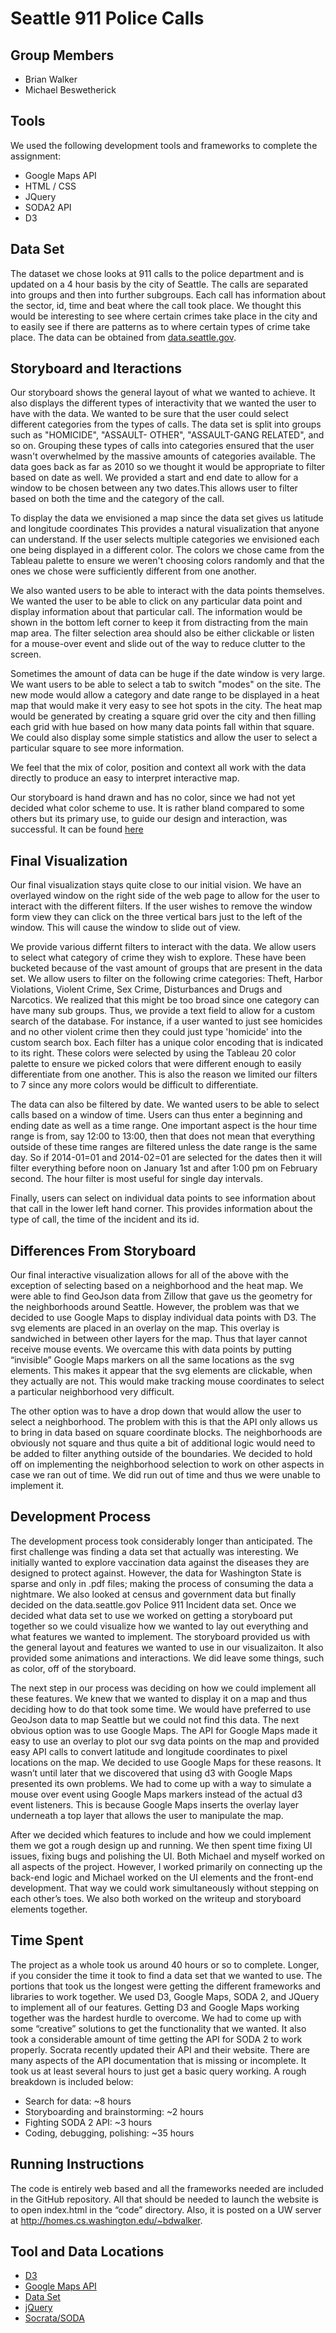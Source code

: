 Seattle 911 Police Calls 
====================
Group Members
--------------------
- Brian Walker
- Michael Beswetherick

Tools
--------------------
We used the following development tools and frameworks to complete the assignment:
- Google Maps API
- HTML / CSS
- JQuery
- SODA2 API
- D3

Data Set
--------------------
The dataset we chose looks at 911 calls to the police department and is updated on a 4 hour basis by the city of Seattle. The calls are separated into groups and then into further subgroups.  Each call has information about the sector, id, time and beat where the call took place.  We thought this would be interesting to see where certain crimes take place in the city and to easily see if there are patterns as to where certain types of crime take place. The data can be obtained from <a href="https://data.seattle.gov/Public-Safety/Seattle-Police-Department-911-Incident-Response/3k2p-39jp">data.seattle.gov</a>.

Storyboard and Iteractions
--------------------
Our storyboard shows the general layout of what we wanted to achieve.  It also displays the different types of interactivity that we wanted the user to have with the data.  We wanted to be sure that the user could select different categories from the types of calls.  The data set is split into groups such as "HOMICIDE", "ASSAULT- OTHER", "ASSAULT-GANG RELATED", and so on.  Grouping these types of calls into categories ensured that the user wasn't overwhelmed by the massive amounts of categories available.  The data goes back as far as 2010 so we thought it would be appropriate to filter based on date as well.  We provided a start and end date to allow for a window to be chosen between any two dates.This allows user to filter based on both the time and the category of the call.  

To display the data we envisioned a map since the data set gives us latitude and longitude coordinates  This provides a natural visualization that anyone can understand.  If the user selects multiple categories we envisioned each one being displayed in a different color. The colors we chose came from the Tableau palette to ensure we weren't choosing colors randomly and that the ones we chose were sufficiently different from one another. 

We also wanted users to be able to interact with the data points themselves. We wanted the user to be able to click on any particular data point and display information about that particular call. The information would be shown in the bottom left corner to keep it from distracting from the main map area.  The filter selection area should also be either clickable or listen for a mouse-over event and slide out of the way to reduce clutter to the screen. 

Sometimes the amount of data can be huge if the date window is very large.  We want users to be able to select a tab to switch "modes" on the site.  The new mode would allow a category and date range to be displayed in a heat map that would make it very easy to see hot spots in the city.  The heat map would be generated by creating a square grid over the city and then filling each grid with hue based on how many data points fall within that square.  We could also display some simple statistics and allow the user to select a particular square to see more information. 

We feel that the mix of color, position and context all work with the data directly to produce an easy to interpret interactive map.

Our storyboard is hand drawn and has no color, since we had not yet decided what color scheme to use.  It is rather bland compared to some others but its primary use, to guide our design and interaction, was successful.  It can be found <a href="https://www.dropbox.com/s/k4s8lg4vby2m6tb/storyboard.pdf">here</a>

Final Visualization
--------------------
Our final visualization stays quite close to our initial vision.  We have an overlayed window on the right side of the web page to allow for the user to interact with the different filters. If the user wishes to remove the window form view they can click on the three vertical bars just to the left of the window.  This will cause the window to slide out of view.  

We provide various differnt filters to interact with the data.  We allow users to select what category of crime they wish to explore.  These have been bucketed because of the vast amount of groups that are present in the data set.  We allow users to filter on the following crime categories: Theft, Harbor Violations, Violent Crime, Sex Crime, Disturbances and Drugs and Narcotics.  We realized that this might be too broad since one category can have many sub groups.  Thus, we provide a text field to allow for a custom search of the database.  For instance, if a user wanted to just see homicides and no other violent crime then they could just type 'homicide' into the custom search box. Each filter has a unique color encoding that is indicated to its right.  These colors were selected by using the Tableau 20 color palette to ensure we picked colors that were different enough to easily differentiate from one another. This is also the reason we limited our filters to 7 since any more colors would be difficult to differentiate. 

The data can also be filtered by date.  We wanted users to be able to select calls based on a window of time.  Users can thus enter a beginning and ending date as well as a time range.  One important aspect is the hour time range is from, say 12:00 to 13:00, then that does not mean that everything outside of these time ranges are filtered unless the date range is the same day.  So if 2014-01=01 and 2014-02=01 are selected for the dates then it will filter everything before noon on January 1st and after 1:00 pm on February second.  The hour filter is most useful for single day intervals. 

Finally, users can select on individual data points to see information about that call in the lower left hand corner.  This provides information about the type of call, the time of the incident and its id. 

Differences From Storyboard
--------------------

Our final interactive visualization allows for all of the above with the exception of selecting based on a neighborhood and the heat map.  We were able to find GeoJson data from Zillow that gave us the geometry for the neighborhoods around Seattle. However, the problem was that we decided to use Google Maps to display individual data points with D3.  The svg elements are placed in an overlay on the map.  This overlay is sandwiched in between other layers for the map.  Thus that layer cannot receive mouse events.  We overcame this with data points by putting “invisible” Google Maps markers on all the same locations as the svg elements.  This makes it appear that the svg elements are clickable, when they actually are not.  This would make tracking mouse coordinates to select a particular neighborhood very difficult.  

The other option was to have a drop down that would allow the user to select a neighborhood.  The problem with this is that the API only allows us to bring in data based on square coordinate blocks.  The neighborhoods are obviously not square and thus quite a bit of additional logic would need to be added to filter anything outside of the boundaries.  We decided to hold off on implementing the neighborhood selection to work on other aspects in case we ran out of time.  We did run out of time and thus we were unable to implement it. 

Development Process
--------------------
The development process took considerably longer than anticipated.  The first challenge was finding a data set that actually was interesting.  We initially wanted to explore vaccination data against the diseases they are designed to protect against.  However, the data for Washington State is sparse and only in .pdf files; making the process of consuming the data a nightmare.  We also looked at census and government data but finally decided on the data.seattle.gov Police 911 Incident data set. Once we decided what data set to use we worked on getting a storyboard put together so we could visualize how we wanted to lay out everything and what features we wanted to implement. The storyboard provided us with the general layout and features we wanted to use in our visualizaiton.  It also provided some animations and interactions.  We did leave some things, such as color, off of the storyboard.

The next step in our process was deciding on how we could implement all these features. We knew that we wanted to display it on a map and thus deciding how to do that took some time.  We would have preferred to use GeoJson data to map Seattle but we could not find this data.  The next obvious option was to use Google Maps.  The API for Google Maps made it easy to use an overlay to plot our svg data points on the map and provided easy API calls to convert latitude and longitude coordinates to pixel locations on the map.  We decided to use Google Maps for these reasons.  It wasn’t until later that we discovered that using d3 with Google Maps presented its own problems.  We had to come up with a way to simulate a mouse over event using Google Maps markers instead of the actual d3 event listeners.  This is because Google Maps inserts the overlay layer underneath a top layer that allows the user to manipulate the map. 

After we decided which features to include and how we could implement them we got a rough design up and running.  We then spent time fixing UI issues, fixing bugs and polishing the UI. Both Michael and myself worked on all aspects of the project.  However, I worked primarily on connecting up the back-end logic and Michael worked on the UI elements and the front-end development.  That way we could work simultaneously without stepping on each other’s toes. We also both worked on the writeup and storyboard elements together. 

Time Spent
--------------------
The project as a whole took us around 40 hours or so to complete. Longer, if you consider the time it took to find a data set that we wanted to use.  The portions that took us the longest were getting the different frameworks and libraries to work together.  We used D3, Google Maps, SODA 2, and JQuery to implement all of our features.  Getting D3 and Google Maps working together was the hardest hurdle to overcome.  We had to come up with some “creative” solutions to get the functionality that we wanted. It also took a considerable amount of time getting the API for SODA 2 to work properly.  Socrata recently updated their API and their website. There are many aspects of the API documentation that is missing or incomplete.  It took us at least several hours to just get a basic query working.  A rough breakdown is included below:

- Search for data: ~8 hours
- Storyboarding and brainstorming: ~2 hours
- Fighting SODA 2 API: ~3 hours
- Coding, debugging, polishing: ~35 hours

Running Instructions
--------------------
The code is entirely web based and all the frameworks needed are included in the GitHub repository.  All that should be needed to launch the website is to open index.html in the “code” directory.  Also, it is posted on a UW server at <a href="http://homes.cs.washington.edu/~bdwalker">http://homes.cs.washington.edu/~bdwalker</a>.

Tool and Data Locations
--------------------
* <a href="http://d3js.org">D3</a>
* <a href="https://developers.google.com/maps/">Google Maps API</a>
* <a href="https://data.seattle.gov/Public-Safety/Seattle-Police-Department-911-Incident-Response/3k2p-39jp">Data Set </a>
* <a href="http://www.jquery.com">jQuery</a>
* <a href="http://dev.socrata.com/">Socrata/SODA</a>
